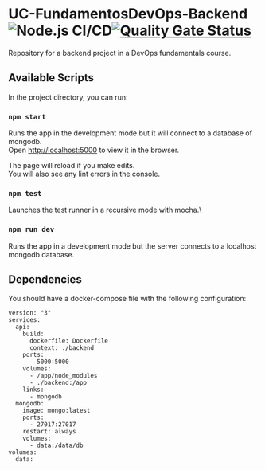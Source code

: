 # UC-FundamentosDevOps-Backend ![Node.js CI/CD](https://github.com/nabetse28/UC-FundamentosDevOps-Backend/actions/workflows/main.yml/badge.svg)[![Quality Gate Status](https://sonarcloud.io/api/project_badges/measure?project=nabetse28_UC-FundamentosDevOps-Backend&metric=alert_status)](https://sonarcloud.io/dashboard?id=nabetse28_UC-FundamentosDevOps-Backend)

Repository for a backend project in a DevOps fundamentals course.

## Available Scripts

In the project directory, you can run:

### `npm start`

Runs the app in the development mode but it will connect to a database of mongodb.\
Open [http://localhost:5000](http://localhost:5000) to view it in the browser.

The page will reload if you make edits.\
You will also see any lint errors in the console.

### `npm test`

Launches the test runner in a recursive mode with mocha.\

### `npm run dev`

Runs the app in a development mode but the server connects to a localhost mongodb database.

## Dependencies

You should have a docker-compose file with the following configuration:

```yaml:
version: "3"
services:
  api:
    build:
      dockerfile: Dockerfile
      context: ./backend
    ports:
      - 5000:5000
    volumes:
      - /app/node_modules
      - ./backend:/app
    links:
      - mongodb
  mongodb:
    image: mongo:latest
    ports:
      - 27017:27017
    restart: always
    volumes:
      - data:/data/db
volumes:
  data:
```
